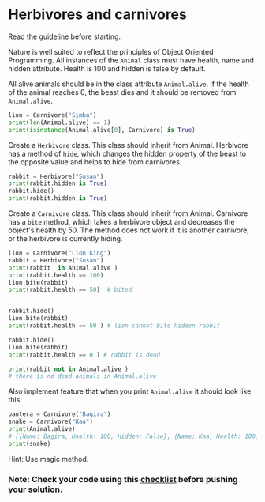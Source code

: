 # Herbivores and carnivores

Read [the guideline](https://github.com/mate-academy/py-task-guideline/blob/main/README.md) before starting.


Nature is well suited to reflect the principles of Object Oriented Programming. 
All instances of the `Animal` class must have health, name and hidden attribute. 
Health is 100 and hidden is false by default.

All alive animals should be in the class attribute `Animal.alive`. 
If the health of the animal reaches 0, the beast dies and it should 
be removed from `Animal.alive`.
```python
lion = Carnivore("Simba")
print(len(Animal.alive) == 1)
print(isinstance(Animal.alive[0], Carnivore) is True)
```

Create a `Herbivore` class. This class should inherit from Animal. 
Herbivore has a method of `hide`, which changes 
the hidden property of the beast to the opposite value and helps to hide 
from carnivores.
```python
rabbit = Herbivore("Susan")
print(rabbit.hidden is True)
rabbit.hide()
print(rabbit.hidden is True)
```

Create a `Сarnivore` class. This class should inherit from Animal. 
Carnivore has a `bite` method, which takes a 
herbivore object and decreases the object's health by 50. The method 
does not work if it is another сarnivore, or the herbivore is currently hiding.
```python
lion = Carnivore("Lion King")
rabbit = Herbivore("Susan")
print(rabbit  in Animal.alive )
print(rabbit.health == 100)
lion.bite(rabbit)
print(rabbit.health == 50)  # bited


rabbit.hide()
lion.bite(rabbit)
print(rabbit.health == 50 ) # lion cannot bite hidden rabbit

rabbit.hide()
lion.bite(rabbit)
print(rabbit.health == 0 ) # rabbit is dead

print(rabbit not in Animal.alive )
# there is no dead animals in Animal.alive
```
Also implement feature that when you print `Animal.alive` it
should look like this:
```python
pantera = Carnivore("Bagira")
snake = Carnivore("Kaa")
print(Animal.alive)
# [{Name: Bagira, Health: 100, Hidden: False}, {Name: Kaa, Health: 100, Hidden: False}]
print(snake)
```
Hint: Use magic method.

### Note: Check your code using this [checklist](checklist.md) before pushing your solution.
